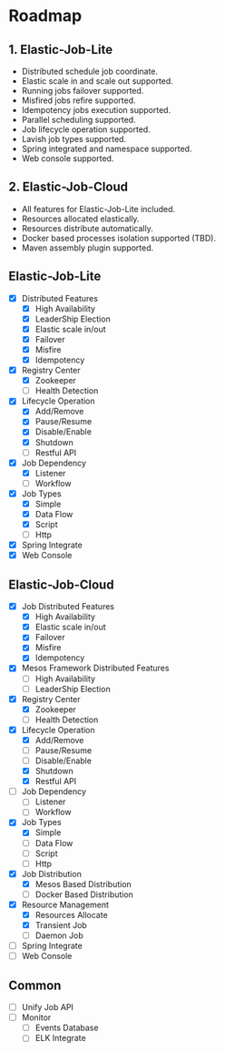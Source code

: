# Roadmap

## 1. Elastic-Job-Lite

* Distributed schedule job coordinate.
* Elastic scale in and scale out supported.
* Running jobs failover supported.
* Misfired jobs refire supported.
* Idempotency jobs execution supported.
* Parallel scheduling supported.
* Job lifecycle operation supported.
* Lavish job types supported.
* Spring integrated and namespace supported.
* Web console supported.

## 2. Elastic-Job-Cloud
* All features for Elastic-Job-Lite included.
* Resources allocated elastically.
* Resources distribute automatically.
* Docker based processes isolation supported (TBD).
* Maven assembly plugin supported.


## Elastic-Job-Lite
- [x] Distributed Features
    - [x] High Availability
    - [x] LeaderShip Election
    - [x] Elastic scale in/out
    - [x] Failover
    - [x] Misfire
    - [x] Idempotency
- [x] Registry Center
    - [x] Zookeeper
    - [ ] Health Detection
- [x] Lifecycle Operation
    - [x] Add/Remove
    - [x] Pause/Resume
    - [x] Disable/Enable
    - [x] Shutdown
    - [ ] Restful API
- [x] Job Dependency
    - [x] Listener
    - [ ] Workflow
- [x] Job Types
    - [x] Simple
    - [x] Data Flow
    - [x] Script
    - [ ] Http
- [x] Spring Integrate
- [x] Web Console

## Elastic-Job-Cloud
- [x] Job Distributed Features
    - [X] High Availability
    - [x] Elastic scale in/out
    - [x] Failover
    - [x] Misfire
    - [x] Idempotency
- [x] Mesos Framework Distributed Features
    - [ ] High Availability
    - [ ] LeaderShip Election
- [x] Registry Center
    - [x] Zookeeper
    - [ ] Health Detection
- [x] Lifecycle Operation
    - [x] Add/Remove
    - [ ] Pause/Resume
    - [ ] Disable/Enable
    - [x] Shutdown
    - [x] Restful API
- [ ] Job Dependency
    - [ ] Listener
    - [ ] Workflow
- [x] Job Types
    - [x] Simple
    - [ ] Data Flow
    - [ ] Script
    - [ ] Http
- [x] Job Distribution
    - [x] Mesos Based Distribution
    - [ ] Docker Based Distribution
- [x] Resource Management
    - [x] Resources Allocate
    - [x] Transient Job
    - [ ] Daemon Job
- [ ] Spring Integrate
- [ ] Web Console

## Common
- [ ] Unify Job API
- [ ] Monitor
    - [ ] Events Database
    - [ ] ELK Integrate
